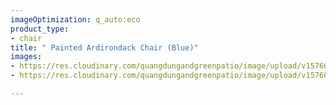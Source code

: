 ```yaml
---
imageOptimization: q_auto:eco
product_type:
- chair
title: " Painted Ardirondack Chair (Blue)"
images:
- https://res.cloudinary.com/quangdungandgreenpatio/image/upload/v1576075927/posts/DSC07526_n3yw88.png
- https://res.cloudinary.com/quangdungandgreenpatio/image/upload/v1576075926/posts/DSC07531_phycrq.png

---
```

